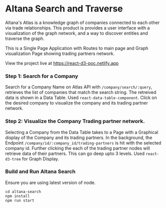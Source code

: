 # Altana Search and Traverse

Altana's Atlas is a knowledge graph of companies connected to each other via trade relationships. 
This product is provides a user interface with a visualization of the graph network, and a way to discover entities and traverse the graph.

This is a Single Page Application with Routes to main page and Graph visualization Page showing trading partners network.

View the project live at https://react-d3-poc.netlify.app

### Step 1: Search for a Company 
Search for a Company Name on Atlas API with `/company/search/:query`, retrieves the list of companies that match the search string.
The retreived data is shown in a Data Table. Used `react-data-table-component`. 
Click on the desired company to visualize the company and its trading partner network.

### Step 2: Visualize the Company Trading partner network.
Selecting a Company from the Data Table takes to a Page with a Graphical display of the Company and its trading partners.
In the background, the Endpoint `/company/id/:company_id/trading-partners` is hit with the selected company id.
Further clicking the each of the trading partner nodes will retrieve data of their partners. This can go deep upto 3 levels.
Used `react-d3-tree` for Graph Display.

### Build and Run Altana Search
Ensure you are using latest version of node.

```
cd altana-search
npm install
npm run start
```
